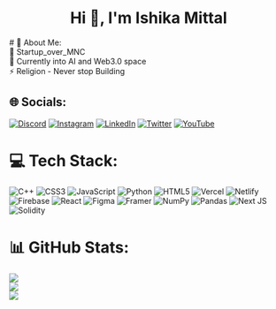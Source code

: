 <h1 align="center">Hi 👋, I'm Ishika Mittal</h1>
# 💫 About Me:
<br>🎯 Startup_over_MNC<br>🌱 Currently into AI and Web3.0 space<br>⚡ Religion - Never stop Building 


## 🌐 Socials:
[![Discord](https://img.shields.io/badge/Discord-%237289DA.svg?logo=discord&logoColor=white)](https://discord.gg/https://discord.gg/yKYWCchsrb) [![Instagram](https://img.shields.io/badge/Instagram-%23E4405F.svg?logo=Instagram&logoColor=white)](https://instagram.com/ichetanmittal) [![LinkedIn](https://img.shields.io/badge/LinkedIn-%230077B5.svg?logo=linkedin&logoColor=white)](https://linkedin.com/in/ichetanmittal) [![Twitter](https://img.shields.io/badge/Twitter-%231DA1F2.svg?logo=Twitter&logoColor=white)](https://twitter.com/ichetanmittal) [![YouTube](https://img.shields.io/badge/YouTube-%23FF0000.svg?logo=YouTube&logoColor=white)](https://youtube.com/@https://www.youtube.com/@C-DAO) 

# 💻 Tech Stack:
![C++](https://img.shields.io/badge/c++-%2300599C.svg?style=for-the-badge&logo=c%2B%2B&logoColor=white) ![CSS3](https://img.shields.io/badge/css3-%231572B6.svg?style=for-the-badge&logo=css3&logoColor=white) ![JavaScript](https://img.shields.io/badge/javascript-%23323330.svg?style=for-the-badge&logo=javascript&logoColor=%23F7DF1E) ![Python](https://img.shields.io/badge/python-3670A0?style=for-the-badge&logo=python&logoColor=ffdd54) ![HTML5](https://img.shields.io/badge/html5-%23E34F26.svg?style=for-the-badge&logo=html5&logoColor=white) ![Vercel](https://img.shields.io/badge/vercel-%23000000.svg?style=for-the-badge&logo=vercel&logoColor=white) ![Netlify](https://img.shields.io/badge/netlify-%23000000.svg?style=for-the-badge&logo=netlify&logoColor=#00C7B7) ![Firebase](https://img.shields.io/badge/firebase-%23039BE5.svg?style=for-the-badge&logo=firebase) ![React](https://img.shields.io/badge/react-%2320232a.svg?style=for-the-badge&logo=react&logoColor=%2361DAFB) 	![Figma](https://img.shields.io/badge/figma-%23F24E1E.svg?style=for-the-badge&logo=figma&logoColor=white) ![Framer](https://img.shields.io/badge/Framer-black?style=for-the-badge&logo=framer&logoColor=blue) ![NumPy](https://img.shields.io/badge/numpy-%23013243.svg?style=for-the-badge&logo=numpy&logoColor=white) ![Pandas](https://img.shields.io/badge/pandas-%23150458.svg?style=for-the-badge&logo=pandas&logoColor=white) ![Next JS](https://img.shields.io/badge/Next-black?style=for-the-badge&logo=next.js&logoColor=white) ![Solidity](https://img.shields.io/badge/Solidity-%23363636.svg?style=for-the-badge&logo=solidity&logoColor=white)
# 📊 GitHub Stats:
![](https://github-readme-stats.vercel.app/api?username=ichetanmittal&theme=radical&hide_border=false&include_all_commits=false&count_private=false)<br/>
![](https://github-readme-streak-stats.herokuapp.com/?user=ichetanmittal&theme=radical&hide_border=false)<br/>
![](https://github-readme-stats.vercel.app/api/top-langs/?username=ichetanmittal&theme=radical&hide_border=false&include_all_commits=false&count_private=false&layout=compact)

<!-- Proudly created with GPRM ( https://gprm.itsvg.in ) -->
